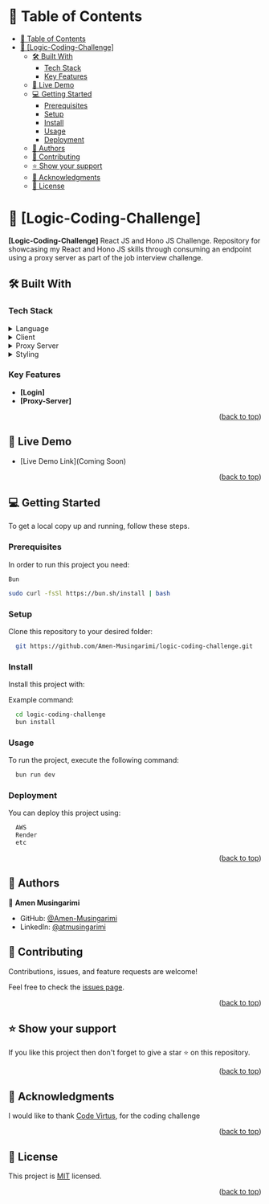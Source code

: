 # 📗 Table of Contents

- [📗 Table of Contents](#-table-of-contents)
- [📖 \[Logic-Coding-Challenge\] ](#-logic-coding-challenge-)
  - [🛠 Built With ](#-built-with-)
    - [Tech Stack ](#tech-stack-)
    - [Key Features ](#key-features-)
  - [🚀 Live Demo ](#-live-demo-)
  - [💻 Getting Started ](#-getting-started-)
    - [Prerequisites](#prerequisites)
    - [Setup](#setup)
    - [Install](#install)
    - [Usage](#usage)
    - [Deployment](#deployment)
  - [👥 Authors ](#-authors-)
  - [🤝 Contributing ](#-contributing-)
  - [⭐️ Show your support ](#️-show-your-support-)
  - [🙏 Acknowledgments ](#-acknowledgments-)
  - [📝 License ](#-license-)

<!-- PROJECT DESCRIPTION -->

# 📖 [Logic-Coding-Challenge] <a name="about-project"></a>

**[Logic-Coding-Challenge]** React JS and Hono JS Challenge. Repository for showcasing my React and Hono JS skills through consuming an endpoint using a proxy server as part of the job interview challenge.

## 🛠 Built With <a name="built-with"></a>

### Tech Stack <a name="tech-stack"></a>

<details>
  <summary>Language</summary>
  <ul>
    <li><a href="https://www.typescriptlang.org/">TypeScript</a></li>
  </ul>
</details>

<details>
  <summary>Client</summary>
  <ul>
    <li><a href="https://react.dev/">React JS</a></li>
    <li><a href="https://vitejs.dev/">Vite</a></li>
  </ul>
</details>

<details>
  <summary>Proxy Server</summary>
  <ul>
    <li><a href="https://hono.dev/docs/getting-started/basic">Hono</a></li>
  </ul>
</details>

<details>
<summary>Styling</summary>
  <ul>
    <li><a href="https://tailwindui.com/">Tailwind CSS</a></li>
  </ul>
</details>

<!-- Features -->

### Key Features <a name="key-features"></a>

- **[Login]**
- **[Proxy-Server]**

<p align="right">(<a href="#readme-top">back to top</a>)</p>

<!-- LIVE DEMO -->

## 🚀 Live Demo <a name="live-demo"></a>

- [Live Demo Link](Coming Soon)

<p align="right">(<a href="#readme-top">back to top</a>)</p>

<!-- GETTING STARTED -->

## 💻 Getting Started <a name="getting-started"></a>

To get a local copy up and running, follow these steps.

### Prerequisites

In order to run this project you need:

```
Bun
```

```sh
sudo curl -fsSl https://bun.sh/install | bash
```

### Setup

Clone this repository to your desired folder:

```sh
  git https://github.com/Amen-Musingarimi/logic-coding-challenge.git
```

### Install

Install this project with:

Example command:

```sh
  cd logic-coding-challenge
  bun install
```

### Usage

To run the project, execute the following command:

```sh
  bun run dev
```

### Deployment

You can deploy this project using:

```sh
  AWS
  Render
  etc
```

<p align="right">(<a href="#readme-top">back to top</a>)</p>

<!-- AUTHORS -->

## 👥 Authors <a name="authors"></a>

👤 **Amen Musingarimi**

- GitHub: [@Amen-Musingarimi](https://github.com/Amen-Musingarimi)
- LinkedIn: [@atmusingarimi](https://www.linkedin.com/in/atmusingarimi/)

<!-- CONTRIBUTING -->

## 🤝 Contributing <a name="contributing"></a>

Contributions, issues, and feature requests are welcome!

Feel free to check the [issues page](https://github.com/Amen-Musingarimi/logic-coding-challenge/issues).

<p align="right">(<a href="#readme-top">back to top</a>)</p>

<!-- SUPPORT -->

## ⭐️ Show your support <a name="support"></a>

If you like this project then don't forget to give a star ⭐ on this repository.

<p align="right">(<a href="#readme-top">back to top</a>)</p>

<!-- ACKNOWLEDGEMENTS -->

## 🙏 Acknowledgments <a name="acknowledgements"></a>

I would like to thank [Code Virtus](https://www.logic.fyi/), for the coding challenge

<p align="right">(<a href="#readme-top">back to top</a>)</p>

<!-- LICENSE -->

## 📝 License <a name="license"></a>

This project is [MIT](LICENSE.md) licensed.

<p align="right">(<a href="#readme-top">back to top</a>)</p>
